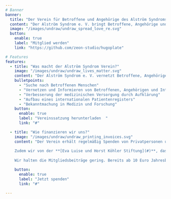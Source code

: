 ```yaml
---
# Banner
banner:
  title: "Der Verein für Betroffene und Angehörige des Alström Syndroms"
  content: "Der Alström Syndrom e. V. bringt Betroffene, Angehörige und Interessierte zusammmen und setzt sich für ihre Interessen ein."
  image: "/images/undraw/undraw_spread_love_re.svg"
  button:
    enable: true
    label: "Mitglied werden"
    link: "https://github.com/zeon-studio/hugoplate"

# Features
features:
  - title: "Was macht der Alström Syndrom Verein?"
    image: "/images/undraw/undraw_lives_matter.svg"
    content: "Der Alström Syndrom e. V. vernetzt Betroffene, Angehörige und Interessierte des Alström Syndroms."
    bulletpoints:
      - "Suche nach Betroffenen Menschen"
      - "Vernetzen und Informieren von Betroffenen, Angehörigen und Interessierten"
      - "Verbesserung der medizinischen Versorgung durch Aufklärung"
      - "Aufbau eines internationalen Patientenregisters"
      - "Bekanntmachung in Medizin und Forschung"
    button:
      enable: true
      label: "Vereinssatzung herunterladen  "
      link: "#"

  - title: "Wie finanzieren wir uns?"
    image: "/images/undraw/undraw_printing_invoices.svg"
    content: "Der Verein erhält regelmäßig Spenden von Privatpersonen und Unternehmen, welche unsere Vision unterstützen möchten.
    
    Zudem wir von der **[Eva Luise und Horst Köhler Stiftung](#)**, das **[Berlin Institute of Health](#)**, der **[Branewo gUG](#)**, der **[Reitschule Fränkische Schweiz e. V.](#)**, **[JNT](#)** und **[Ben's Art](#)** unterstützt
    
    Wir halten die Mitgliedsbeiträge gering. Bereits ab 10 Euro Jahresbeitrag kannst du Mitglied im Verein werden und aktiv mitgestalten."

    button:
      enable: true
      label: "Jetzt spenden"
      link: "#"

---
```


